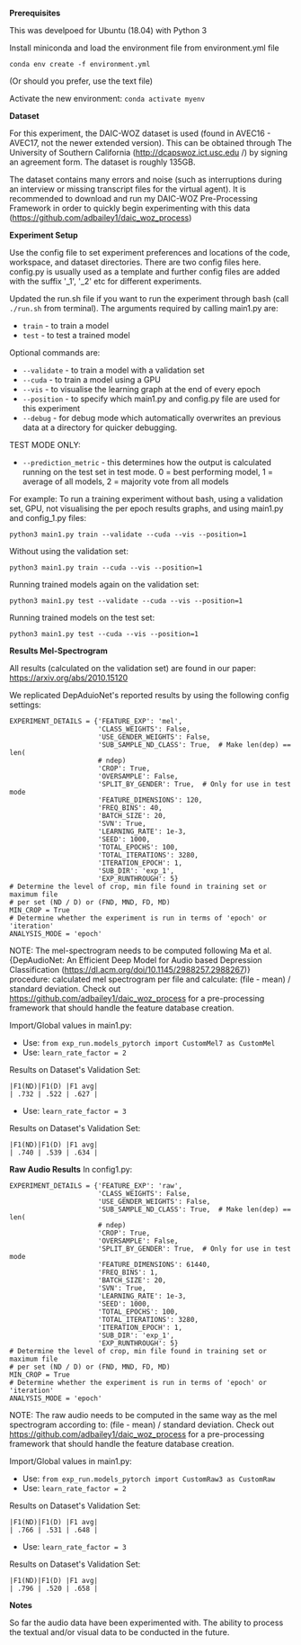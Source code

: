 **Prerequisites**

This was develpoed for Ubuntu (18.04) with Python 3

Install miniconda and load the environment file from environment.yml file

`conda env create -f environment.yml`

(Or should you prefer, use the text file)

Activate the new environment: `conda activate myenv`

**Dataset**

For this experiment, the DAIC-WOZ dataset is used (found in AVEC16 - AVEC17, 
not the newer extended version). This can be 
obtained
 through The University of Southern California (http://dcapswoz.ict.usc.edu
 /) by signing an agreement form. The dataset is roughly 135GB. 
 
 The dataset contains many errors and noise (such as interruptions during an
  interview or missing transcript files for the virtual agent). It is
   recommended to download and run my DAIC-WOZ Pre-Processing Framework in
    order to quickly begin experimenting with this data (https://github.com/adbailey1/daic_woz_process)

**Experiment Setup**

Use the config file to set experiment preferences and locations of the code, workspace, and dataset directories. There are two config files here. config.py is usually used as a template and further config files are added with the suffix '_1', '_2' etc for different experiments. 

Updated the run.sh file if you want to run the experiment through bash (call
 `./run.sh` from terminal). The arguments required by calling main1.py
  are: 
 - `train` - to train a model 
- `test` - to test a trained model

Optional commands are: 
- `--validate` - to train a model with a validation set
- `--cuda` - to train a model using a GPU
- `--vis` - to visualise the learning graph at the end of every epoch
- `--position` - to specify which main1.py and config.py file are used for this 
  experiment  
- `--debug` - for debug mode which automatically overwrites an previous data at
  a directory for quicker debugging.
  
TEST MODE ONLY:
-  `--prediction_metric` - this determines how the output is calculated 
   running on the test set in test mode. 0 = best performing model, 1 = 
   average of all 
   models, 2 = majority vote from all models  

For example: To run a training experiment without bash, using a validation
 set, GPU, not visualising the per epoch results graphs, and using main1.py 
and config_1.py files:
 
 `python3 main1.py train --validate --cuda --vis --position=1`
 
 Without using the validation set:
 
 `python3 main1.py train --cuda --vis --position=1`
 
 Running trained models again on the validation set:
 
 `python3 main1.py test --validate --cuda --vis --position=1`
 
 Running trained models on the test set:
 
 `python3 main1.py test --cuda --vis --position=1`

**Results Mel-Spectrogram**

All results (calculated on the validation set) are found in our paper: 
https://arxiv.org/abs/2010.15120

We replicated DepAduioNet's reported results by using the following config settings:
````
EXPERIMENT_DETAILS = {'FEATURE_EXP': 'mel',
                      'CLASS_WEIGHTS': False,
                      'USE_GENDER_WEIGHTS': False,
                      'SUB_SAMPLE_ND_CLASS': True,  # Make len(dep) == len(
                      # ndep)
                      'CROP': True,
                      'OVERSAMPLE': False,
                      'SPLIT_BY_GENDER': True,  # Only for use in test mode
                      'FEATURE_DIMENSIONS': 120,
                      'FREQ_BINS': 40,
                      'BATCH_SIZE': 20,
                      'SVN': True,
                      'LEARNING_RATE': 1e-3,
                      'SEED': 1000,
                      'TOTAL_EPOCHS': 100,
                      'TOTAL_ITERATIONS': 3280,
                      'ITERATION_EPOCH': 1,
                      'SUB_DIR': 'exp_1',
                      'EXP_RUNTHROUGH': 5}
# Determine the level of crop, min file found in training set or maximum file
# per set (ND / D) or (FND, MND, FD, MD)
MIN_CROP = True
# Determine whether the experiment is run in terms of 'epoch' or 'iteration'
ANALYSIS_MODE = 'epoch'
````

NOTE: The mel-spectrogram needs to be computed following Ma et al. {DepAudioNet: An Efficient Deep Model for Audio based Depression Classification (https://dl.acm.org/doi/10.1145/2988257.2988267)} procedure: calculated mel spectrogram per file and calculate: (file - mean) / standard deviation. Check out https://github.com/adbailey1/daic_woz_process for a pre-processing framework that should handle the feature database creation.

Import/Global values in main1.py:

- Use: `from exp_run.models_pytorch import CustomMel7 as CustomMel`
- Use: `learn_rate_factor = 2`

Results on Dataset's Validation Set: 

````
|F1(ND)|F1(D) |F1 avg|
| .732 | .522 | .627 |
````

- Use: `learn_rate_factor = 3`

Results on Dataset's Validation Set: 

````
|F1(ND)|F1(D) |F1 avg|
| .740 | .539 | .634 | 
````

**Raw Audio Results**
In config1.py:

````
EXPERIMENT_DETAILS = {'FEATURE_EXP': 'raw',
                      'CLASS_WEIGHTS': False,
                      'USE_GENDER_WEIGHTS': False,
                      'SUB_SAMPLE_ND_CLASS': True,  # Make len(dep) == len(
                      # ndep)
                      'CROP': True,
                      'OVERSAMPLE': False,
                      'SPLIT_BY_GENDER': True,  # Only for use in test mode
                      'FEATURE_DIMENSIONS': 61440,
                      'FREQ_BINS': 1,
                      'BATCH_SIZE': 20,
                      'SVN': True,
                      'LEARNING_RATE': 1e-3,
                      'SEED': 1000,
                      'TOTAL_EPOCHS': 100,
                      'TOTAL_ITERATIONS': 3280,
                      'ITERATION_EPOCH': 1,
                      'SUB_DIR': 'exp_1',
                      'EXP_RUNTHROUGH': 5}
# Determine the level of crop, min file found in training set or maximum file
# per set (ND / D) or (FND, MND, FD, MD)
MIN_CROP = True
# Determine whether the experiment is run in terms of 'epoch' or 'iteration'
ANALYSIS_MODE = 'epoch'
````

NOTE: The raw audio needs to be computed in the same way as the mel spectrogram according to: (file - mean) / standard deviation. Check out https://github.com/adbailey1/daic_woz_process for a pre-processing framework that should handle the feature database creation.

Import/Global values in main1.py:

- Use: `from exp_run.models_pytorch import CustomRaw3 as CustomRaw`
- Use: `learn_rate_factor = 2`

Results on Dataset's Validation Set: 

````
|F1(ND)|F1(D) |F1 avg|
| .766 | .531 | .648 |
````

- Use: `learn_rate_factor = 3`

Results on Dataset's Validation Set:

````
|F1(ND)|F1(D) |F1 avg|
| .796 | .520 | .658 | 
````

**Notes**

So far the audio data have been experimented with. The
 ability to process the textual and/or visual data to be conducted in the 
future.  

